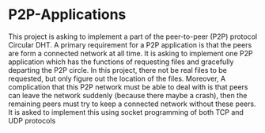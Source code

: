 # P2P-Applications
This project is asking to implement a part of the peer-to-peer (P2P) protocol Circular DHT. A primary requirement for a P2P application is that the peers are form a connected network at all time.
It is asking to implement one P2P application which has the functions of requesting files and gracefully departing the P2P circle. In this project, there not be real files to be requested, but only figure out the location of the files. Moreover, A
complication that this P2P network must be able to deal with is that peers can leave the network suddenly (because there maybe a crash), then the remaining peers must try to keep a connected network without these peers.
It is asked to implement this using socket programming of both TCP and UDP protocols
